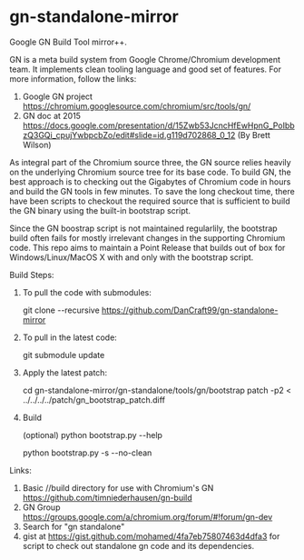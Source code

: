# gn-standalone-mirror
Google GN Build Tool mirror++.

GN is a meta build system from Google Chrome/Chromium development team. It implements clean tooling language and good set of features. For more information, follow the links:
1) Google GN project https://chromium.googlesource.com/chromium/src/tools/gn/
2) GN doc at 2015 https://docs.google.com/presentation/d/15Zwb53JcncHfEwHpnG_PoIbbzQ3GQi_cpujYwbpcbZo/edit#slide=id.g119d702868_0_12 (By Brett Wilson)

As integral part of the Chromium source three, the GN source relies heavily on the underlying Chromium source tree for its base code. To build GN, the best approach is to checking out the Gigabytes of Chromium code in hours and build the GN tools in few minutes. To save the long checkout time, there have been scripts to checkout the required source that is sufficient to build the GN binary using the built-in bootstrap script.

Since the GN boostrap script is not maintained regularlily, the bootstrap build often fails for mostly irrelevant changes in the supporting Chromium code. This repo aims to maintain a Point Release that builds out of box for Windows/Linux/MacOS X with and only with the bootstrap script.

Build Steps:
1) To pull the code with submodules:

    git clone --recursive https://github.com/DanCraft99/gn-standalone-mirror

2) To pull in the latest code:

    git submodule update

3) Apply the latest patch:

    cd gn-standalone-mirror/gn-standalone/tools/gn/bootstrap
    patch -p2 < ../../../../patch/gn_bootstrap_patch.diff

4) Build

    (optional) python bootstrap.py --help
    
    python bootstrap.py -s --no-clean

Links:
1) Basic //build directory for use with Chromium's GN https://github.com/timniederhausen/gn-build
2) GN Group https://groups.google.com/a/chromium.org/forum/#!forum/gn-dev
3) Search for "gn standalone"
4) gist at https://gist.github.com/mohamed/4fa7eb75807463d4dfa3 for script to check out standalone gn code and its dependencies. 
